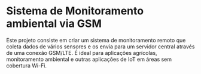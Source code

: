# Sistema de Monitoramento ambiental via GSM
Este projeto consiste em criar um sistema de monitoramento remoto que coleta dados de vários sensores e os envia para um servidor central através de uma conexão GSM/LTE. É ideal para aplicações agrícolas, monitoramento ambiental e outras aplicações de IoT em áreas sem cobertura Wi-Fi.
